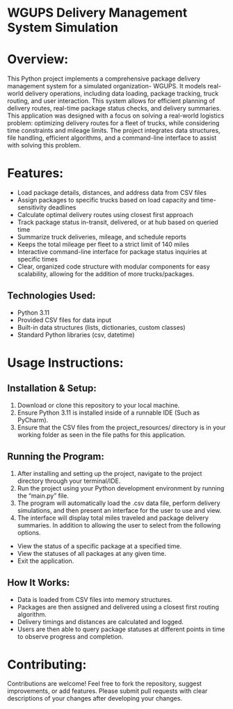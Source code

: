 # WGUPS Delivery Management System Simulation
# Overview:
This Python project implements a comprehensive package delivery management system for a simulated organization- WGUPS. It models real-world delivery operations, including data loading, package tracking, truck routing, and user interaction. This system allows for efficient planning of delivery routes, real-time package status checks, and delivery summaries. This application was designed with a focus on solving a real-world logistics problem: optimizing delivery routes for a fleet of trucks, while considering time constraints and mileage limits. The project integrates data structures, file handling, efficient algorithms, and a command-line interface to assist with solving this problem.
# Features:
-	Load package details, distances, and address data from CSV files
-	Assign packages to specific trucks based on load capacity and time-sensitivity deadlines
-	Calculate optimal delivery routes using closest first approach
-	Track package status in-transit, delivered, or at hub based on queried time
-	Summarize truck deliveries, mileage, and schedule reports
-	Keeps the total mileage per fleet to a strict limit of 140 miles
-	Interactive command-line interface for package status inquiries at specific times
-	Clear, organized code structure with modular components for easy scalability, allowing for the addition of more trucks/packages.
## Technologies Used:
-	Python 3.11
-	Provided CSV files for data input
-	Built-in data structures (lists, dictionaries, custom classes)
-	Standard Python libraries (csv, datetime)

# Usage Instructions:

## Installation & Setup:
1.	Download or clone this repository to your local machine.
2.	Ensure Python 3.11 is installed inside of a runnable IDE (Such as PyCharm).
3.	Ensure that the CSV files from the project_resources/ directory is in your working folder as seen in the file paths for this application.
## Running the Program:
1.	After installing and setting up the project, navigate to the project directory through your terminal/IDE.
2.	Run the project using your Python development environment by running the “main.py” file.
3.	The program will automatically load the .csv data file, perform delivery simulations, and then present an interface for the user to use and view.
4.	The interface will display total miles traveled and package delivery summaries. In addition to allowing the user to select from the following options.
-	View the status of a specific package at a specified time.
-	View the statuses of all packages at any given time.
-	Exit the application.
## How It Works:
-	Data is loaded from CSV files into memory structures.
-	Packages are then assigned and delivered using a closest first routing algorithm.
-	Delivery timings and distances are calculated and logged.
-	Users are then able to query package statuses at different points in time to observe progress and completion.
# Contributing:
Contributions are welcome! Feel free to fork the repository, suggest improvements, or add features. Please submit pull requests with clear descriptions of your changes after developing your changes.
